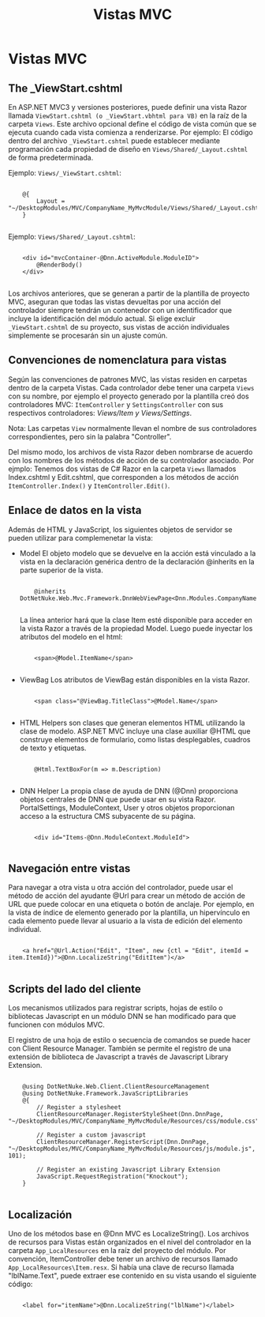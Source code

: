 ﻿---
uid: mvc-module-mvcviews
locale: es
title: Vistas MVC
dnnversion: 09.02.00
related-topics: developers-mvc-modules-overview,mvc-module-mvccontroller,mvc-module-unittest,unsupported-mvc-features
---

# Vistas MVC

## The _ViewStart.cshtml

En ASP.NET MVC3 y versiones posteriores, puede definir una vista Razor llamada `ViewStart.cshtml (o _ViewStart.vbhtml para VB)` en la raíz de la carpeta `Views`. Este archivo opcional define el código de vista común que se ejecuta cuando cada vista comienza a renderizarse. Por ejemplo: El código dentro del archivo `_ViewStart.cshtml` puede establecer mediante programación cada propiedad de diseño en `Views/Shared/_Layout.cshtml` de forma predeterminada.

Ejemplo: `Views/_ViewStart.cshtml`:

```

	@{
		Layout = "~/DesktopModules/MVC/CompanyName_MyMvcModule/Views/Shared/_Layout.cshtml";
	}
			
```

Ejemplo: `Views/Shared/_Layout.cshtml`:

```

	<div id="mvcContainer-@Dnn.ActiveModule.ModuleID">
		@RenderBody()
	</div>
			
```

Los archivos anteriores, que se generan a partir de la plantilla de proyecto MVC, aseguran que todas las vistas devueltas por una acción del controlador siempre tendrán un contenedor con un identificador que incluye la identificación del módulo actual. Si elige excluir `_ViewStart.cshtml` de su proyecto, sus vistas de acción individuales simplemente se procesarán sin un ajuste común.

## Convenciones de nomenclatura para vistas

Según las convenciones de patrones MVC, las vistas residen en carpetas dentro de la carpeta Vistas. Cada controlador debe tener una carpeta `Views` con su nombre, por ejemplo el proyecto generado por la plantilla creó dos controladores MVC: `ItemController` y `SettingsController` con sus respectivos controladores: _Views/Item y Views/Settings_.

Nota: Las carpetas `View` normalmente llevan el nombre de sus controladores correspondientes, pero sin la palabra "Controller".

Del mismo modo, los archivos de vista Razor deben nombrarse de acuerdo con los nombres de los métodos de acción de su controlador asociado. Por ejmplo: Tenemos dos vistas de C# Razor en la carpeta `Views` llamados Index.cshtml y Edit.cshtml, que corresponden a los métodos de acción `ItemController.Index()` y `ItemController.Edit()`.

## Enlace de datos en la vista

Además de HTML y JavaScript, los siguientes objetos de servidor se pueden utilizar para complemenetar la vista:

*   Model El objeto modelo que se devuelve en la acción está vinculado a la vista en la declaración genérica dentro de la declaración @inherits en la parte superior de la vista.
    
    ```
    
        @inherits DotNetNuke.Web.Mvc.Framework.DnnWebViewPage<Dnn.Modules.CompanyName.MyMvcModule.Models.Item>
    					
    ```
    
    La línea anterior hará que la clase Item esté disponible para acceder en la vista Razor a través de la propiedad Model. Luego puede inyectar los atributos del modelo en el html:
    
    ```
    
        <span>@Model.ItemName</span>
    					
    ```
    
*   ViewBag Los atributos de ViewBag están disponibles en la vista Razor.
    
    ```
    
        <span class="@ViewBag.TitleClass">@Model.Name</span>
    					
    ```
    
*   HTML Helpers son clases que generan elementos HTML utilizando la clase de modelo. ASP.NET MVC incluye una clase auxiliar @HTML que construye elementos de formulario, como listas desplegables, cuadros de texto y etiquetas.
    
    ```
    
        @Html.TextBoxFor(m => m.Description)
    					
    ```
    
*   DNN Helper La propia clase de ayuda de DNN (@Dnn) proporciona objetos centrales de DNN que puede usar en su vista Razor. PortalSettings, ModuleContext, User y otros objetos proporcionan acceso a la estructura CMS subyacente de su página.
    
    ```
    
        <div id="Items-@Dnn.ModuleContext.ModuleId">
    					
    ```
    

## Navegación entre vistas

Para navegar a otra vista u otra acción del controlador, puede usar el método de acción del ayudante @Url para crear un método de acción de URL que puede colocar en una etiqueta o botón de anclaje. Por ejemplo, en la vista de índice de elemento generado por la plantilla, un hipervínculo en cada elemento puede llevar al usuario a la vista de edición del elemento individual.

```

	<a href="@Url.Action("Edit", "Item", new {ctl = "Edit", itemId = item.ItemId})">@Dnn.LocalizeString("EditItem")</a>
			
```

## Scripts del lado del cliente

Los mecanismos utilizados para registrar scripts, hojas de estilo o bibliotecas Javascript en un módulo DNN se han modificado para que funcionen con módulos MVC.

El registro de una hoja de estilo o secuencia de comandos se puede hacer con Client Resource Manager. También se permite el registro de una extensión de biblioteca de Javascript a través de Javascript Library Extension.

```

	@using DotNetNuke.Web.Client.ClientResourceManagement
	@using DotNetNuke.Framework.JavaScriptLibraries
	@{
		// Register a stylesheet
		ClientResourceManager.RegisterStyleSheet(Dnn.DnnPage, "~/DesktopModules/MVC/CompanyName_MyMvcModule/Resources/css/module.css");

		// Register a custom javascript
		ClientResourceManager.RegisterScript(Dnn.DnnPage, "~/DesktopModules/MVC/CompanyName_MyMvcModule/Resources/js/module.js", 101);

		// Register an existing Javascript Library Extension
		JavaScript.RequestRegistration("Knockout");
	}
			
```

## Localización

Uno de los métodos base en @Dnn MVC es LocalizeString(). Los archivos de recursos para Vistas están organizados en el nivel del controlador en la carpeta `App_LocalResources` en la raíz del proyecto del módulo. Por convención, ItemController debe tener un archivo de recursos llamado `App_LocalResources\Item.resx`. Si había una clave de recurso llamada "lblName.Text", puede extraer ese contenido en su vista usando el siguiente código:

```

	<label for="itemName">@Dnn.LocalizeString("lblName")</label>
			
```
